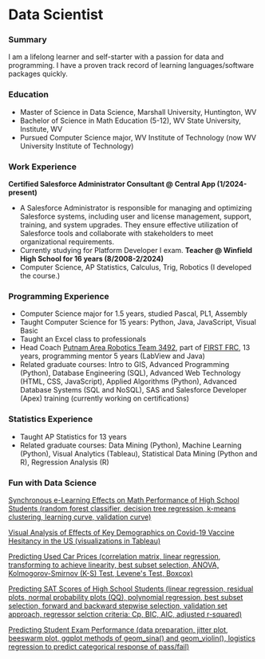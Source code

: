 # Data Scientist

### Summary
I am a lifelong learner and self-starter with a passion for data and programming. I have a proven 
track record of learning languages/software packages quickly.

### Education
- Master of Science in Data Science,
Marshall University, Huntington, WV
- Bachelor of Science in Math Education (5-12),
WV State University, Institute, WV
- Pursued Computer Science major,
WV Institute of Technology (now WV University Institute of Technology)

### Work Experience
**Certified Salesforce Administrator Consultant @ Central App (1/2024-present)**
- A Salesforce Administrator is responsible for managing and optimizing Salesforce systems,
including user and license management, support, training, and system upgrades. They ensure
effective utilization of Salesforce tools and collaborate with stakeholders to meet organizational requirements.
- Currently studying for Platform Developer I exam.
**Teacher @ Winfield High School for 16 years (8/2008-2/2024)**
- Computer Science, AP Statistics, Calculus, Trig, Robotics (I developed the course.)

### Programming Experience
- Computer Science major for 1.5 years, studied Pascal, PL1, Assembly
- Taught Computer Science for 15 years: Python, Java, JavaScript, Visual Basic
- Taught an Excel class to professionals
- Head Coach [Putnam Area Robotics Team 3492](https://www.parts3492.org), part of [FIRST FRC](https://www.firstinspires.org), 13 years, programming mentor 5 years (LabView and Java)
- Related graduate courses: Intro to GIS, Advanced Programming (Python), Database Engineering (SQL),
Advanced Web Technology (HTML, CSS, JavaScript), Applied Algorithms (Python), Advanced Database Systems (SQL and NoSQL),
SAS and Salesforce Developer (Apex) training (currently working on certifications)

### Statistics Experience
- Taught AP Statistics for 13 years
- Related graduate courses: Data Mining (Python), Machine Learning (Python), Visual Analytics (Tableau), Statistical Data Mining (Python and R), Regression Analysis (R)

### Fun with Data Science
[Synchronous e-Learning Effects on Math Performance of High School Students (random forest classifier, decision tree regression, k-means clustering, learning curve, validation curve)](/assets/papers/SynchronousElearningEffects.pdf) 

[Visual Analysis of Effects of Key Demographics on Covid-19 Vaccine Hesitancy in the US (visualizations in Tableau)](/assets/papers/CS670FinalProjectPaper_TinaKirk.pdf)

[Predicting Used Car Prices (correlation matrix, linear regression, transforming to achieve linearity, best subset selection, ANOVA, Kolmogorov-Smirnov (K-S) Test, Levene's Test, Boxcox)](/assets/papers/FinalReportRevised_TinaKirk.pdf)

[Predicting SAT Scores of High School Students (linear regression, residual plots, normal probability plots (QQ), polynomial regression, best subset selection, forward and backward stepwise selection, validation set approach, regressor selction criteria: Cp, BIC, AIC, adjusted r-squared)](/assets/papers/SynchronousElearningEffects.pdf)

[Predicting Student Exam Performance (data preparation, jitter plot, beeswarm plot, ggplot methods of geom_sina() and geom_violin(), logistics regression to predict categorical response of pass/fail)](/assets/papers/Student_Exam_Performance_Prediction.pdf)



